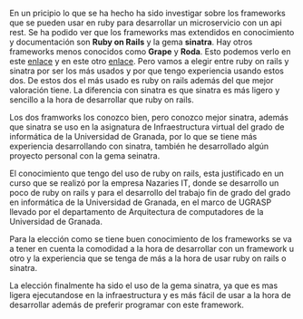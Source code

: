En un pricipio lo que se ha hecho ha sido investigar sobre los frameworks que se pueden usar en ruby para desarrollar un microservicio con un api rest. Se ha podido ver que los frameworks mas extendidos en conocimiento y documentación son **Ruby on Rails** y la gema **sinatra**. Hay otros frameworks menos conocidos como **Grape** y **Roda**. Esto podemos verlo en este [enlace](https://www.slant.co/topics/3523/~best-ruby-microframeworks) y en este otro [enlace](https://www.lambdatest.com/blog/16-best-ruby-frameworks/). Pero vamos a elegir entre ruby on rails y sinatra por ser los más usados y por que tengo experiencia usando estos dos. De estos dos el más usado es ruby on rails además del que mejor valoración tiene. La diferencia con sinatra es que sinatra es más ligero y sencillo a la hora de desarrollar que ruby on rails.

Los dos framworks los conozco bien, pero conozco mejor sinatra, además que sinatra se uso en la asignatura de Infraestructura virtual del grado de informática de la Universidad de Granada, por lo que se tiene más experiencia desarrollando con sinatra, también he desarrollado algún proyecto personal con la gema seinatra.

El conocimiento que tengo del uso de ruby on rails, esta justificado en un curso que se realizó por la empresa Nazaries IT, donde se desarrollo un poco de ruby on rails y para el desarrollo del trabajo fin de grado del grado en informática de la Universidad de Granada, en el marco de UGRASP llevado por el departamento de Arquitectura de computadores de la Universidad de Granada.

Para la elección como se tiene buen conocimiento de los frameworks se va a tener en cuenta la comodidad a la hora de desarrollar con un framework u otro y la experiencia que se tenga de más a la hora de usar ruby on rails o sinatra.

La elección finalmente ha sido el uso de la gema sinatra, ya que es mas ligera ejecutandose en la infraestructura y es más fácil de usar a la hora de desarrollar además de preferir programar con este framework.
